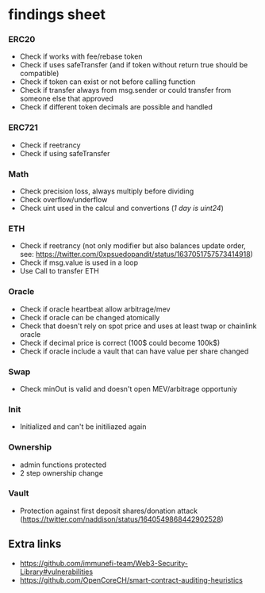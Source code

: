 # findings sheet

### ERC20

- Check if works with fee/rebase token
- Check if uses safeTransfer (and if token without return true should be compatible)
- Check if token can exist or not before calling function
- Check if transfer always from msg.sender or could transfer from someone else that approved
- Check if different token decimals are possible and handled

### ERC721

- Check if reetrancy
- Check if using safeTransfer

### Math

- Check precision loss, always multiply before dividing
- Check overflow/underflow
- Check uint used in the calcul and convertions (*1 day is uint24*)

### ETH

- Check if reetrancy (not only modifier but also balances update order, see: https://twitter.com/0xpsuedopandit/status/1637051757573414918)
- Check if msg.value is used in a loop
- Use Call to transfer ETH

### Oracle

- Check if oracle heartbeat allow arbitrage/mev
- Check if oracle can be changed atomically
- Check that doesn't rely on spot price and uses at least twap or chainlink oracle
- Check if decimal price is correct (100$ could become 100k$)
- Check if oracle include a vault that can have value per share changed

### Swap

- Check minOut is valid and doesn't open MEV/arbitrage opportuniy

### Init

- Initialized and can't be initiliazed again

### Ownership

- admin functions protected
- 2 step ownership change

### Vault

- Protection against first deposit shares/donation attack (https://twitter.com/naddison/status/1640549868442902528)

## Extra links

- https://github.com/immunefi-team/Web3-Security-Library#vulnerabilities
- https://github.com/OpenCoreCH/smart-contract-auditing-heuristics
